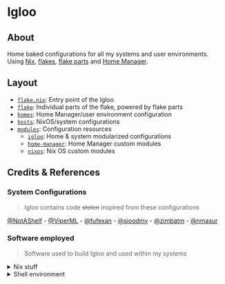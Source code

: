 # Igloo

## About

Home baked configurations for all my systems and user environments.
Using [Nix], [flakes], [flake parts] and [Home Manager].

[Nix]: https://nixos.org
[flakes]: https://nixos.wiki/wiki/Flakes
[flake parts]: https://github.com/hercules-ci/flake-parts
[Home Manager]: https://github.com/nix-community/home-manager

## Layout

- [`flake.nix`](./flake.nix): Entry point of the Igloo
- [`flake`](./flake): Individual parts of the flake, powered by flake parts
- [`homes`](./homes): Home Manager/user environment configuration
- [`hosts`](./hosts): NixOS/system configurations
- [`modules`](./modules): Configuration resources
  - [`igloo`](./modules/igloo): Home & system modularized configurations
  - [`home-manager`](./modules/home-manager): Home Manager custom modules
  - [`nixos`](./modules/nixos): Nix OS custom modules

## Credits & References

### System Configurations

> Igloo contains code ~~stolen~~ inspired from these configurations

<!-- LTeX: enabled=false -->

[@NotAShelf](https://github.com/NotAShelf/nyx) -
[@ViperML](https://github.com/viperML/dotfiles) -
[@fufexan](https://github.com/fufexan/dotfiles) -
[@sioodmy](https://github.com/sioodmy/dotfiles) -
[@zimbatm](https://github.com/zimbatm/home) -
[@nmasur](https://github.com/nmasur/dotfiles)

<!-- LTeX: enabled=true -->

### Software employed

> Software used to build Igloo and used within my systems

<!-- markdownlint-disable MD033 -->

<details><summary>Nix stuff</summary>

- [Nix Flakes](https://nixos.wiki/wiki/Flakes)
  to structure the configurations
- [Flake Parts](https://github.com/hercules-ci/flake-parts)
  to modularize even more the flake structure
- [Home Manager](https://github.com/nix-community/home-manager)
  to manage the user environment
- [`pre-commit-hooks.nix`](https://github.com/cachix/pre-commit-hooks.nix)
  to integrate [pre-commit](https://pre-commit.com) hooks in the Nix flake
- [NixOS on WSL](https://github.com/nix-community/NixOS-WSL)
  for running NixOS on WSL
- [comma](https://github.com/nix-community/comma)
  to run software without installing it
- [NixVim](https://github.com/nix-community/nixvim)
  to configure Neovim using Nix
- [NixNeovimPlugins](https://github.com/nixneovim/nixneovimplugins)
  to use Neovim plugins not available yet in `nixpkgs`

</details>

<details><summary>Shell environment</summary>

- [direnv](https://direnv.net)
  for loading/deloading development environments depending on the current directory
- [Starship](https://starship.rs)
  because having a beautiful prompt is vital

</details>

<!-- markdownlint-enable MD033 -->
